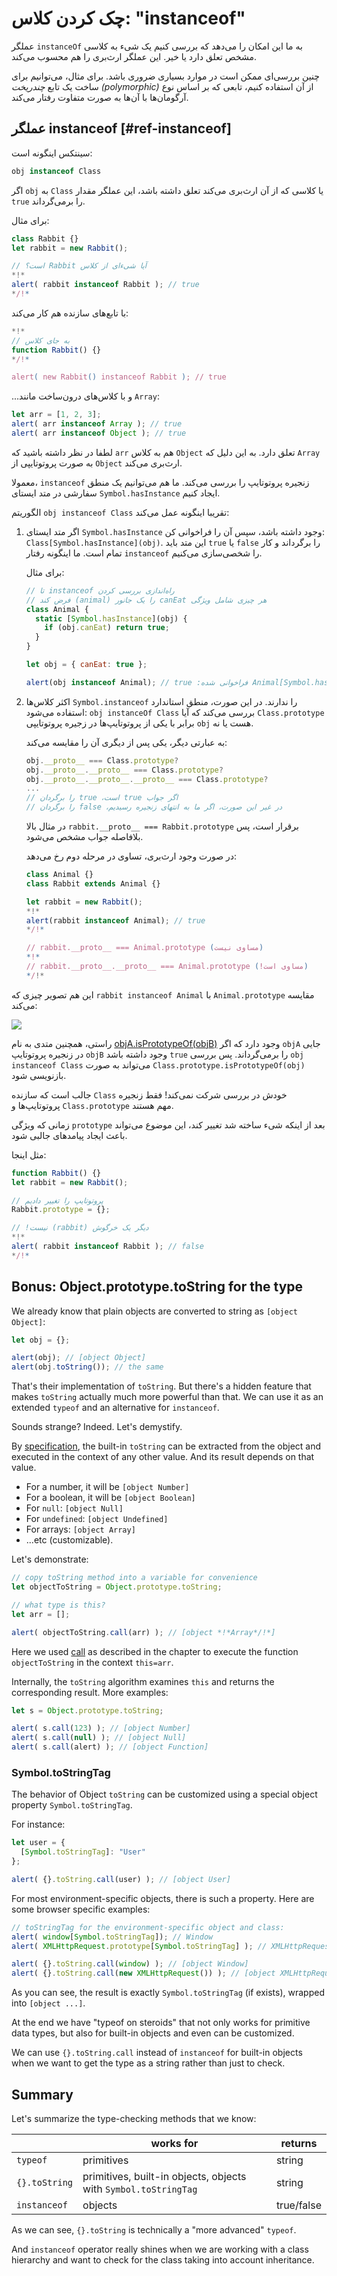 # چک کردن کلاس: "instanceof"

عملگر `instanceOf` به ما این امکان را می‌دهد که بررسی کنیم یک شیء به کلاسی مشخص تعلق دارد یا خیر. این عملگر ارث‌بری را هم محسوب می‌کند.

چنین بررسی‌ای ممکن است در موارد بسیاری ضروری باشد. برای مثال، می‌توانیم برای ساخت یک تابع *چندریخت (polymorphic)* از آن استفاده کنیم، تابعی که بر اساس نوع آرگومان‌ها با آن‌ها به صورت متفاوت رفتار می‌کند.

## عملگر instanceof [#ref-instanceof]

سینتکس اینگونه است:
```js
obj instanceof Class
```

اگر `obj` به `Class` یا کلاسی که از آن ارث‌بری می‌کند تعلق داشته باشد، این عملگر مقدار `true` را برمی‌گرداند.

برای مثال:

```js run
class Rabbit {}
let rabbit = new Rabbit();

// است؟ Rabbit آیا شیءای از کلاس
*!*
alert( rabbit instanceof Rabbit ); // true
*/!*
```

با تابع‌های سازنده هم کار می‌کند:

```js run
*!*
// به جای کلاس
function Rabbit() {}
*/!*

alert( new Rabbit() instanceof Rabbit ); // true
```

...و با کلاس‌های درون‌ساخت مانند `Array`:

```js run
let arr = [1, 2, 3];
alert( arr instanceof Array ); // true
alert( arr instanceof Object ); // true
```

لطفا در نظر داشته باشید که `arr` هم به کلاس `Object` تعلق دارد. به این دلیل که `Array` به صورت پروتوتایپی از `Object` ارث‌بری می‌کند.

معمولا، `instanceof` زنجیره پروتوتایپ را بررسی می‌کند. ما هم می‌توانیم یک منطق سفارشی در متد ایستای `Symbol.hasInstance` ایجاد کنیم.

الگوریتم `obj instanceof Class` تقریبا اینگونه عمل می‌کند:

1. اگر متد ایستای `Symbol.hasInstance` وجود داشته باشد، سپس آن را فراخوانی کن: `Class[Symbol.hasInstance](obj)`. این متد باید `true` یا `false` را برگرداند و کار تمام است. ما اینگونه رفتار `instanceof` را شخصی‌سازی می‌کنیم.

    برای مثال:

    ```js run
    // تا instanceof راه‌اندازی بررسی کردن
    // فرض کند (animal) را یک جانور canEat هر چیزی شامل ویژگی
    class Animal {
      static [Symbol.hasInstance](obj) {
        if (obj.canEat) return true;
      }
    }

    let obj = { canEat: true };

    alert(obj instanceof Animal); // true :فراخوانی شده Animal[Symbol.hasInstance](obj)
    ```

2. اکثر کلاس‌ها `Symbol.instanceof` را ندارند. در این صورت، منطق استاندارد استفاده می‌شود: `obj instanceOf Class` بررسی می‌کند که آیا `Class.prototype` برابر با یکی از پروتوتایپ‌ها در زجیره پروتوتایپی `obj` هست یا نه.

    به عبارتی دیگر، یکی پس از دیگری آن را مقایسه می‌کند:
    ```js
    obj.__proto__ === Class.prototype?
    obj.__proto__.__proto__ === Class.prototype?
    obj.__proto__.__proto__.__proto__ === Class.prototype?
    ...
    // را برگردان true ،است true اگر جواب
    // را برگردان false ،در غیر این صورت، اگر ما به انتهای زنجیره رسیدیم
    ```

    در مثال بالا `rabbit.__proto__ === Rabbit.prototype` برقرار است، پس بلافاصله جواب مشخص می‌شود.

    در صورت وجود ارث‌بری، تساوی در مرحله دوم رخ می‌دهد:

    ```js run
    class Animal {}
    class Rabbit extends Animal {}

    let rabbit = new Rabbit();
    *!*
    alert(rabbit instanceof Animal); // true
    */!*

    // rabbit.__proto__ === Animal.prototype (مساوی نیست)
    *!*
    // rabbit.__proto__.__proto__ === Animal.prototype (!مساوی است)
    */!*
    ```

این هم تصویر چیزی که `rabbit instanceof Animal` با `Animal.prototype` مقایسه می‌کند:

![](instanceof.svg)

راستی، همچنین متدی به نام [objA.isPrototypeOf(objB)](mdn:js/object/isPrototypeOf) وجود دارد که اگر `objA` جایی در زنجیره پروتوتایپ `objB` وجود داشته باشد `true` را برمی‌گرداند. پس بررسی `obj instanceof Class` می‌تواند به صورت `Class.prototype.isPrototypeOf(obj)` بازنویسی شود.

جالب است که سازنده `Class` خودش در بررسی شرکت نمی‌کند! فقط زنجیره پروتوتایپ‌ها و `Class.prototype` مهم هستند.

زمانی که ویژگی `prototype` بعد از اینکه شیء ساخته شد تغییر کند، این موضوع می‌تواند باعث ایجاد پیامدهای جالبی شود.

مثل اینجا:

```js run
function Rabbit() {}
let rabbit = new Rabbit();

// پروتوتایپ را تغییر دادیم
Rabbit.prototype = {};

// !نیست (rabbit) دیگر یک خرگوش
*!*
alert( rabbit instanceof Rabbit ); // false
*/!*
```

## Bonus: Object.prototype.toString for the type

We already know that plain objects are converted to string as `[object Object]`:

```js run
let obj = {};

alert(obj); // [object Object]
alert(obj.toString()); // the same
```

That's their implementation of `toString`. But there's a hidden feature that makes `toString` actually much more powerful than that. We can use it as an extended `typeof` and an alternative for `instanceof`.

Sounds strange? Indeed. Let's demystify.

By [specification](https://tc39.github.io/ecma262/#sec-object.prototype.tostring), the built-in `toString` can be extracted from the object and executed in the context of any other value. And its result depends on that value.

- For a number, it will be `[object Number]`
- For a boolean, it will be `[object Boolean]`
- For `null`: `[object Null]`
- For `undefined`: `[object Undefined]`
- For arrays: `[object Array]`
- ...etc (customizable).

Let's demonstrate:

```js run
// copy toString method into a variable for convenience
let objectToString = Object.prototype.toString;

// what type is this?
let arr = [];

alert( objectToString.call(arr) ); // [object *!*Array*/!*]
```

Here we used [call](mdn:js/function/call) as described in the chapter [](info:call-apply-decorators) to execute the function `objectToString` in the context `this=arr`.

Internally, the `toString` algorithm examines `this` and returns the corresponding result. More examples:

```js run
let s = Object.prototype.toString;

alert( s.call(123) ); // [object Number]
alert( s.call(null) ); // [object Null]
alert( s.call(alert) ); // [object Function]
```

### Symbol.toStringTag

The behavior of Object `toString` can be customized using a special object property `Symbol.toStringTag`.

For instance:

```js run
let user = {
  [Symbol.toStringTag]: "User"
};

alert( {}.toString.call(user) ); // [object User]
```

For most environment-specific objects, there is such a property. Here are some browser specific examples:

```js run
// toStringTag for the environment-specific object and class:
alert( window[Symbol.toStringTag]); // Window
alert( XMLHttpRequest.prototype[Symbol.toStringTag] ); // XMLHttpRequest

alert( {}.toString.call(window) ); // [object Window]
alert( {}.toString.call(new XMLHttpRequest()) ); // [object XMLHttpRequest]
```

As you can see, the result is exactly `Symbol.toStringTag` (if exists), wrapped into `[object ...]`.

At the end we have "typeof on steroids" that not only works for primitive data types, but also for built-in objects and even can be customized.

We can use `{}.toString.call` instead of `instanceof` for built-in objects when we want to get the type as a string rather than just to check.

## Summary

Let's summarize the type-checking methods that we know:

|               | works for   |  returns      |
|---------------|-------------|---------------|
| `typeof`      | primitives  |  string       |
| `{}.toString` | primitives, built-in objects, objects with `Symbol.toStringTag`   |       string |
| `instanceof`  | objects     |  true/false   |

As we can see, `{}.toString` is technically a "more advanced" `typeof`.

And `instanceof` operator really shines when we are working with a class hierarchy and want to check for the class taking into account inheritance.

